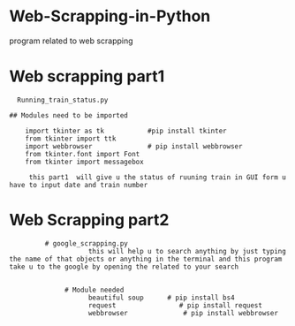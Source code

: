 # Web-Scrapping-in-Python
program related to web scrapping 



#   Web scrapping part1
      Running_train_status.py
      
    ## Modules need to be imported
         
        import tkinter as tk           #pip install tkinter
        from tkinter import ttk
        import webbrowser              # pip install webbrowser
        from tkinter.font import Font
        from tkinter import messagebox

         this part1  will give u the status of ruuning train in GUI form u have to input date and train number


# Web Scrapping part2
             # google_scrapping.py
                        this will help u to search anything by just typing the name of that objects or anything in the terminal and this program take u to the google by opening the related to your search
                       
                       
                  # Module needed
                        beautiful soup      # pip install bs4
                        request                # pip install request
                        webbrowser              # pip install webbrowser
